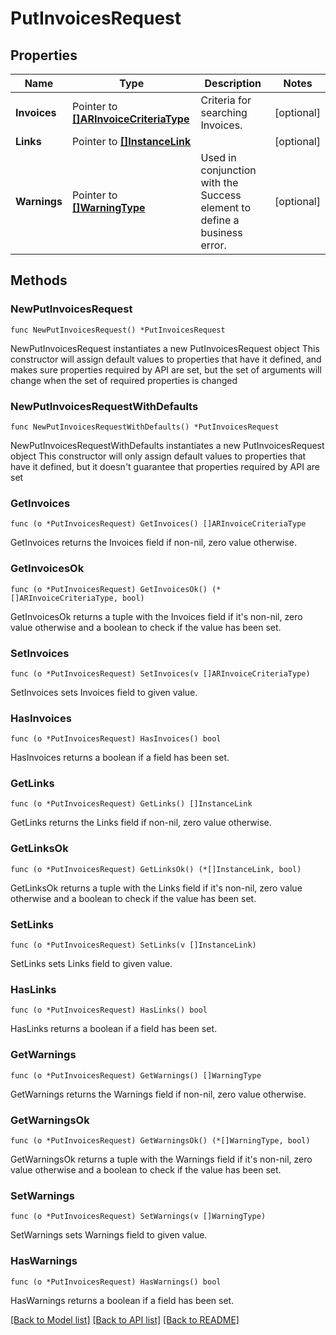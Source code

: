 # PutInvoicesRequest

## Properties

Name | Type | Description | Notes
------------ | ------------- | ------------- | -------------
**Invoices** | Pointer to [**[]ARInvoiceCriteriaType**](ARInvoiceCriteriaType.md) | Criteria for searching Invoices. | [optional] 
**Links** | Pointer to [**[]InstanceLink**](InstanceLink.md) |  | [optional] 
**Warnings** | Pointer to [**[]WarningType**](WarningType.md) | Used in conjunction with the Success element to define a business error. | [optional] 

## Methods

### NewPutInvoicesRequest

`func NewPutInvoicesRequest() *PutInvoicesRequest`

NewPutInvoicesRequest instantiates a new PutInvoicesRequest object
This constructor will assign default values to properties that have it defined,
and makes sure properties required by API are set, but the set of arguments
will change when the set of required properties is changed

### NewPutInvoicesRequestWithDefaults

`func NewPutInvoicesRequestWithDefaults() *PutInvoicesRequest`

NewPutInvoicesRequestWithDefaults instantiates a new PutInvoicesRequest object
This constructor will only assign default values to properties that have it defined,
but it doesn't guarantee that properties required by API are set

### GetInvoices

`func (o *PutInvoicesRequest) GetInvoices() []ARInvoiceCriteriaType`

GetInvoices returns the Invoices field if non-nil, zero value otherwise.

### GetInvoicesOk

`func (o *PutInvoicesRequest) GetInvoicesOk() (*[]ARInvoiceCriteriaType, bool)`

GetInvoicesOk returns a tuple with the Invoices field if it's non-nil, zero value otherwise
and a boolean to check if the value has been set.

### SetInvoices

`func (o *PutInvoicesRequest) SetInvoices(v []ARInvoiceCriteriaType)`

SetInvoices sets Invoices field to given value.

### HasInvoices

`func (o *PutInvoicesRequest) HasInvoices() bool`

HasInvoices returns a boolean if a field has been set.

### GetLinks

`func (o *PutInvoicesRequest) GetLinks() []InstanceLink`

GetLinks returns the Links field if non-nil, zero value otherwise.

### GetLinksOk

`func (o *PutInvoicesRequest) GetLinksOk() (*[]InstanceLink, bool)`

GetLinksOk returns a tuple with the Links field if it's non-nil, zero value otherwise
and a boolean to check if the value has been set.

### SetLinks

`func (o *PutInvoicesRequest) SetLinks(v []InstanceLink)`

SetLinks sets Links field to given value.

### HasLinks

`func (o *PutInvoicesRequest) HasLinks() bool`

HasLinks returns a boolean if a field has been set.

### GetWarnings

`func (o *PutInvoicesRequest) GetWarnings() []WarningType`

GetWarnings returns the Warnings field if non-nil, zero value otherwise.

### GetWarningsOk

`func (o *PutInvoicesRequest) GetWarningsOk() (*[]WarningType, bool)`

GetWarningsOk returns a tuple with the Warnings field if it's non-nil, zero value otherwise
and a boolean to check if the value has been set.

### SetWarnings

`func (o *PutInvoicesRequest) SetWarnings(v []WarningType)`

SetWarnings sets Warnings field to given value.

### HasWarnings

`func (o *PutInvoicesRequest) HasWarnings() bool`

HasWarnings returns a boolean if a field has been set.


[[Back to Model list]](../README.md#documentation-for-models) [[Back to API list]](../README.md#documentation-for-api-endpoints) [[Back to README]](../README.md)


